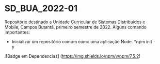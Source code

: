 # SD_BUA_2022-01

Repositório destinado a Unidade Curricular de Sistemas Distribuidos e Mobile, Campos Butantã, primeiro semestre de 2022.
Alguns comando importantes:
- Inicializar um repositório comum como uma aplicação Node.
*npm init -y

![Badge em Dependencias] (https://img.shields.io/npm/v/npm/7.5.2)
